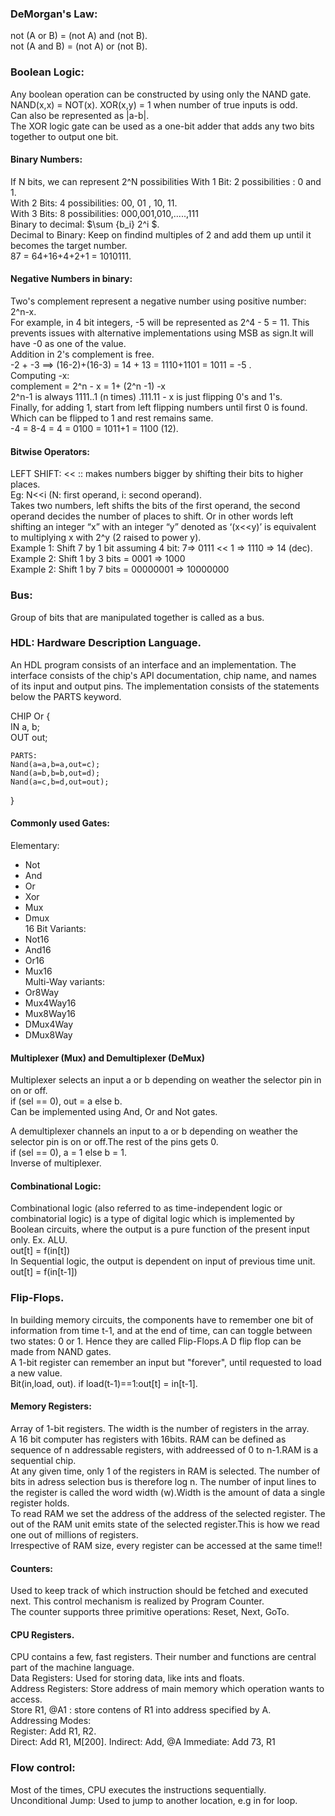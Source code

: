 ### DeMorgan's Law:   
not (A or B) = (not A) and (not B).   
not (A and B) = (not A) or (not B).  

### Boolean Logic:
Any boolean operation can be constructed by using only the NAND gate.      
NAND(x,x) = NOT(x). 
XOR(x,y) = 1 when number of true inputs is odd.    
Can also be represented as |a-b|.    
The XOR logic gate can be used as a one-bit adder that adds any two bits together to output one bit.   


#### Binary Numbers:    
If N bits, we can represent 2^N possibilities
With 1 Bit: 2 possibilities : 0 and 1.  
With 2 Bits: 4 possibilities: 00, 01 , 10, 11.  
With 3 Bits: 8 possibilities: 000,001,010,.....,111    
Binary to decimal:   $\sum {b_i} 2^i $.   
Decimal to Binary:  Keep on findind multiples of 2 and add them up until it becomes the target number.    
87 = 64+16+4+2+1 = 1010111.  

#### Negative Numbers in binary:
Two's complement represent a negative number using positive number: 2^n-x.   
For example, in 4 bit integers, -5 will be represented as 2^4 - 5 = 11.  This prevents issues with alternative implementations using MSB as sign.It will have -0 as one of the value.     
Addition in 2's complement is free.  
-2 + -3 ==> (16-2)+(16-3) = 14 + 13 = 1110+1101 = 1011 = -5 .   
Computing -x:   
complement = 2^n - x = 1+ (2^n -1) -x    
2^n-1 is always 1111..1 (n times) .111.11 - x is just flipping 0's and 1's.     
Finally, for adding 1, start from left flipping numbers until first 0 is found. Which can be flipped to 1 and rest remains same.   
-4 = 8-4 = 4 = 0100 = 1011+1 = 1100 (12).  

#### Bitwise Operators:  
 LEFT SHIFT: << :: makes numbers bigger by shifting their bits to higher places.  
 Eg: N<<i (N: first operand, i: second operand).  
 Takes two numbers, left shifts the bits of the first operand, the second operand decides the number of places to shift. Or in other words left shifting an integer “x” with an integer “y” denoted as ‘(x<<y)’ is equivalent to multiplying x with 2^y (2 raised to power y).    
Example 1: Shift 7 by 1 bit assuming 4 bit:  7=> 0111 << 1 => 1110 => 14 (dec).  
Example 2: Shift 1 by 3 bits = 0001 => 1000  
Example 2: Shift 1 by 7 bits = 00000001 => 10000000

### Bus:
Group of bits that are manipulated together is called as a bus.
### HDL:  Hardware Description Language.    
An HDL program consists of an interface and an implementation. The interface consists of the chip's API documentation, chip name, and names of its input and output pins. The implementation consists of the statements below the PARTS keyword.    

  CHIP Or {  
    IN a, b;  
    OUT out;  
  
    PARTS:  
	Nand(a=a,b=a,out=c);  
	Nand(a=b,b=b,out=d);  
	Nand(a=c,b=d,out=out);  
} 
  
#### Commonly used Gates:   
Elementary:   
- Not
- And
- Or
- Xor
- Mux
- Dmux  
16 Bit Variants:   
- Not16
- And16
- Or16
- Mux16  
Multi-Way variants:  
- Or8Way
- Mux4Way16
- Mux8Way16
- DMux4Way
- DMux8Way

#### Multiplexer (Mux) and Demultiplexer (DeMux) 
Multiplexer selects an input a or b depending on weather the selector pin in on or off.   
if (sel == 0), out = a else b.   
Can be implemented using And, Or and Not gates.  
    
A demultiplexer channels an input to a or b depending on weather the selector pin is on or off.The rest of the pins gets 0.   
if (sel == 0), a = 1 else b = 1.    
Inverse of multiplexer.   

#### Combinational Logic:
Combinational logic (also referred to as time-independent logic or combinatorial logic) is a type of digital logic which is implemented by Boolean circuits, where the output is a pure function of the present input only. Ex. ALU.     
out[t] = f(in[t])    
In Sequential logic, the output is dependent on input of previous time unit.   
out[t] = f(in[t-1])    

### Flip-Flops. 
In building memory circuits, the components have to remember one bit of information from time t-1, and at the end of time, can can toggle between two states: 0 or 1. Hence they are called Flip-Flops.A D flip flop can be made from NAND gates.   
A 1-bit register can remember an input but "forever", until requested to load a new value.   
Bit(in,load, out).  if load(t-1)==1:out[t] = in[t-1].   

#### Memory Registers:   
Array of 1-bit registers. The width is the number of registers in the array.   
A 16 bit computer has registers with 16bits.
RAM can be defined as sequence of n addressable registers, with addreessed of 0 to n-1.RAM is a sequential chip.     
At any given time, only 1 of the registers in RAM is selected. The number of bits in adress selection bus is therefore log n.
The number of input lines to the register is called the word width (w).Width is the amount of data a single register holds.   
To read RAM we set the address of the address of the selected register. The out of the RAM unit emits state of the selected register.This is how we read one out of millions of registers.  
Irrespective of RAM size, every register can be accessed at the same time!!

#### Counters:  
Used to keep track of which instruction should be fetched and executed next.
This control mechanism is realized by Program Counter.    
The counter supports three primitive operations: Reset, Next, GoTo. 


#### CPU Registers.  
CPU contains a few, fast registers. Their number and functions are central part of the machine language.   
Data Registers: Used for storing data, like ints and floats.    
Address Registers:  Store address of main memory which operation wants to access.   
Store R1, @A1 : store contens of R1 into address specified by A.  
Addressing Modes:   
Register: Add R1, R2.  
Direct: Add R1, M[200]. 
Indirect: Add, @A
Immediate: Add 73, R1    

### Flow control:   
Most of the times, CPU executes the instructions sequentially.  
Unconditional Jump: Used to jump to another location, e.g in for loop. 








